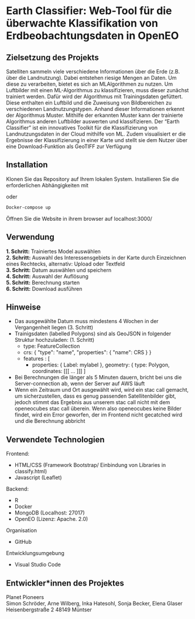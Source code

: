 # Earth Classifier: Web-Tool für die überwachte Klassifikation von Erdbeobachtungsdaten in OpenEO
## Zielsetzung des Projekts
Satelliten sammeln viele verschiedene Informationen über die Erde (z.B. über die Landnutzung).
Dabei entstehen riesige Mengen an Daten. Um diese zu verarbeiten, bietet es sich an MLAlgorithmen zu nutzen.
Um Luftbilder mit einen ML-Algorithmus zu klassifizieren, muss dieser zunächst trainiert
werden. Dafür wird der Algorithmus mit Trainingsdaten gefüttert. Diese enthalten ein Luftbild
und die Zuweisung von Bildbereichen zu verschiedenen Landnutzungstypen. Anhand dieser
Informationen erkennt der Algorithmus Muster. Mithilfe der erkannten Muster kann der trainierte
Algorithmus anderen Luftbilder auswerten und klassifizieren.
Der “Earth Classifier” ist ein innovatives Toolkit
für die Klassifizierung von Landnutzungsdaten in der Cloud mithilfe von ML. Zudem visualisiert
er die Ergebnisse der Klassifizierung in einer Karte und stellt sie dem Nutzer über eine
Download-Funktion als GeoTIFF zur Verfügung
## Installation

Klonen Sie das Repository auf Ihrem lokalen System.
Installieren Sie die erforderlichen Abhängigkeiten mit

oder
```bash
Docker-compose up 
```
Öffnen Sie die Website in ihrem browser auf localhost:3000/

## Verwendung
**1. Schritt:** Trainiertes Model auswählen <br>
**2. Schritt:** Auswahl des Interessensgebiets in der Karte durch Einzeichnen eines Rechtecks, alternativ: Upload oder Textfeld <br>
**3. Schritt:** Datum auswählen und speichern <br>
**4. Schritt:** Auswahl der Auflösung <br>
**5. Schritt:** Berechnung starten <br>
**6. Schritt:** Download ausführen

## Hinweise
- Das ausgewählte Datum muss mindestens 4 Wochen in der Vergangenheit liegen (3. Schritt)
- Trainigsdaten (labelled Polygons) sind als GeoJSON in folgender Struktur hochzuladen: (1. Schritt)
    - type: FeatureCollection
    - crs: { "type": "name", "properties": { "name": CRS } }
    - features : [
      - properties: { Label: mylabel }, geometry: { type: Polygon, coordinates: [[[ ... ]]]
     ]
- Bei Berechnungen  die länger als 5 Minuten dauern, bricht bei uns die Server-connection ab, wenn der Server auf AWS läuft
- Wenn ein Zeitraum und Ort ausgewählt wird, wird ein stac call gemacht, um sicherzustellen, dass es genug passenden Satellitenbilder gibt, jedoch stimmt das Ergebnis aus unserem stac call nicht mit dem openeocubes stac call überein. Wenn also openeocubes keine Bilder findet, wird ein Error geworfen, der im Frontend nicht gecatched wird und die Berechnung abbricht  

## Verwendete Technologien
Frontend:
- HTML/CSS (Framework Bootstrap/ Einbindung von Libraries in classify.html)
- Javascript (Leaflet)

Backend:
- R
- Docker
- MongoDB (Localhost: 27017)
- OpenEO (Lizenz: Apache. 2.0)

Organisation
- GitHub

Entwicklungsumgebung
- Visual Studio Code

## Entwickler*innen des Projektes
Planet Pioneers <br>
Simon Schröder, Arne Wilberg, Inka Hatesohl, Sonja Becker, Elena Glaser <br>
Heisenbergstraße 2
48149 Müntser

